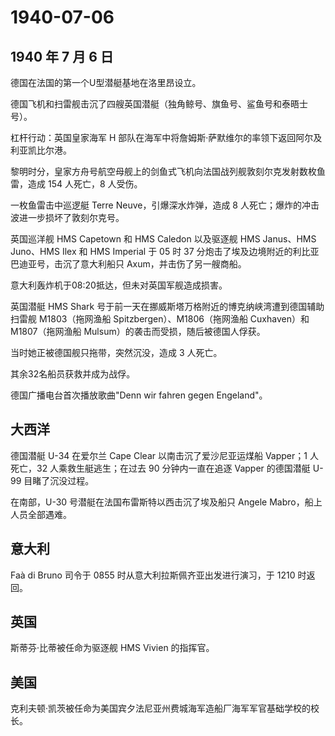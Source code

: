 # 1940-07-06

## 1940 年 7 月 6 日

德国在法国的第一个U型潜艇基地在洛里昂设立。

德国飞机和扫雷舰击沉了四艘英国潜艇（独角鲸号、旗鱼号、鲨鱼号和泰晤士号）。

杠杆行动：英国皇家海军 H
部队在海军中将詹姆斯·萨默维尔的率领下返回阿尔及利亚凯比尔港。

黎明时分，皇家方舟号航空母舰上的剑鱼式飞机向法国战列舰敦刻尔克发射数枚鱼雷，造成
154 人死亡，8 人受伤。

一枚鱼雷击中巡逻艇 Terre Neuve，引爆深水炸弹，造成 8
人死亡；爆炸的冲击波进一步损坏了敦刻尔克号。

英国巡洋舰 HMS Capetown 和 HMS Caledon 以及驱逐舰 HMS Janus、HMS
Juno、HMS Ilex 和 HMS Imperial 于 05 时 37
分炮击了埃及边境附近的利比亚巴迪亚号，击沉了意大利船只
Axum，并击伤了另一艘商船。

意大利轰炸机于08:20抵达，但未对英国军舰造成损害。

英国潜艇 HMS Shark
号于前一天在挪威斯塔万格附近的博克纳峡湾遭到德国辅助扫雷舰
M1803（拖网渔船 Spitzbergen）、M1806（拖网渔船 Cuxhaven）和
M1807（拖网渔船 Mulsum）的袭击而受损，随后被德国人俘获。

当时她正被德国舰只拖带，突然沉没，造成 3 人死亡。

其余32名船员获救并成为战俘。

德国广播电台首次播放歌曲"Denn wir fahren gegen Engeland"。

## 大西洋

德国潜艇 U-34 在爱尔兰 Cape Clear 以南击沉了爱沙尼亚运煤船 Vapper；1
人死亡，32 人乘救生艇逃生；在过去 90 分钟内一直在追逐 Vapper 的德国潜艇
U-99 目睹了沉没过程。

在南部，U-30 号潜艇在法国布雷斯特以西击沉了埃及船只 Angele
Mabro，船上人员全部遇难。

## 意大利

Faà di Bruno 司令于 0855 时从意大利拉斯佩齐亚出发进行演习，于 1210
时返回。

## 英国

斯蒂芬·比蒂被任命为驱逐舰 HMS Vivien 的指挥官。

## 美国

克利夫顿·凯茨被任命为美国宾夕法尼亚州费城海军造船厂海军军官基础学校的校长。

